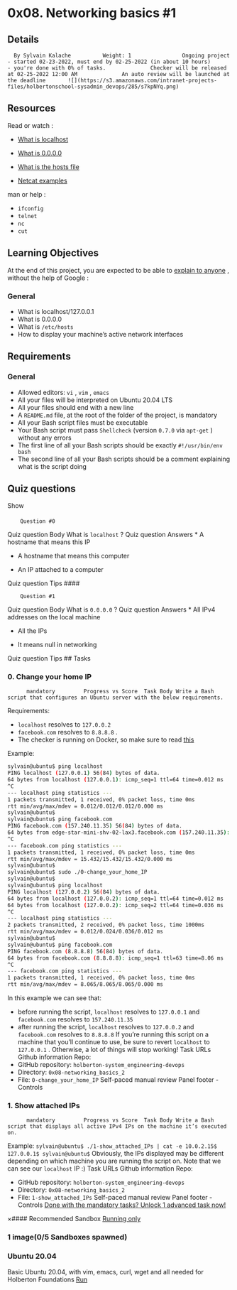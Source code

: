 # 0x08. Networking basics #1
## Details
      By Sylvain Kalache          Weight: 1                Ongoing project - started 02-23-2022, must end by 02-25-2022 (in about 10 hours)          - you're done with 0% of tasks.              Checker will be released at 02-25-2022 12:00 AM              An auto review will be launched at the deadline       ![](https://s3.amazonaws.com/intranet-projects-files/holbertonschool-sysadmin_devops/285/s7kpNYq.png) 

## Resources
Read or watch :
* [What is localhost](https://intranet.hbtn.io/rltoken/7SedZ8ILSQulYf7xzSbraQ) 

* [What is 0.0.0.0](https://intranet.hbtn.io/rltoken/n5IFAt_OWGJtGW33t7Jfag) 

* [What is the hosts file](https://intranet.hbtn.io/rltoken/21l3Uqizr3LpA1ZGrYPg3g) 

* [Netcat examples](https://intranet.hbtn.io/rltoken/uMleIIzkRoR2w8EkwItSEg) 

man or help :
*  ` ifconfig ` 
*  ` telnet ` 
*  ` nc ` 
*  ` cut ` 
## Learning Objectives
At the end of this project, you are expected to be able to  [explain to anyone](https://intranet.hbtn.io/rltoken/BxPpO9moponw8J8TjKpRlg) 
 ,  without the help of Google :
### General
* What is localhost/127.0.0.1
* What is 0.0.0.0
* What is  ` /etc/hosts ` 
* How to display your machine’s active network interfaces
## Requirements
### General
* Allowed editors:  ` vi ` ,  ` vim ` ,  ` emacs ` 
* All your files will be interpreted on Ubuntu 20.04 LTS
* All your files should end with a new line
* A  ` README.md `  file, at the root of the folder of the project, is mandatory
* All your Bash script files must be executable
* Your Bash script must pass  ` Shellcheck `  (version  ` 0.7.0 `  via  ` apt-get ` ) without any errors
* The first line of all your Bash scripts should be exactly  ` #!/usr/bin/env bash ` 
* The second line of all your Bash scripts should be a comment explaining what is the script doing
## Quiz questions
Show
#### 
        
        Question #0
    
 Quiz question Body What is   ` localhost `  ?
 Quiz question Answers * A hostname that means  this IP

* A hostname that means  this computer

* An IP attached to a computer

 Quiz question Tips #### 
        
        Question #1
    
 Quiz question Body What is   ` 0.0.0.0 `  ?
 Quiz question Answers * All IPv4 addresses on the local machine

* All the IPs

* It means null in networking

 Quiz question Tips ## Tasks
### 0. Change your home IP
          mandatory         Progress vs Score  Task Body Write a Bash script that configures an Ubuntu server with the below requirements.
Requirements:
*  ` localhost `  resolves to  ` 127.0.0.2 ` 
*  ` facebook.com `  resolves to  ` 8.8.8.8 ` .
*  The checker is running on Docker, so make sure to read [this](https://intranet.hbtn.io/rltoken/8PP1z09aHTqgTjyvET6-hg) 

Example:
```bash
sylvain@ubuntu$ ping localhost
PING localhost (127.0.0.1) 56(84) bytes of data.
64 bytes from localhost (127.0.0.1): icmp_seq=1 ttl=64 time=0.012 ms
^C
--- localhost ping statistics ---
1 packets transmitted, 1 received, 0% packet loss, time 0ms
rtt min/avg/max/mdev = 0.012/0.012/0.012/0.000 ms
sylvain@ubuntu$
sylvain@ubuntu$ ping facebook.com
PING facebook.com (157.240.11.35) 56(84) bytes of data.
64 bytes from edge-star-mini-shv-02-lax3.facebook.com (157.240.11.35): icmp_seq=1 ttl=63 time=15.4 ms
^C
--- facebook.com ping statistics ---
1 packets transmitted, 1 received, 0% packet loss, time 0ms
rtt min/avg/max/mdev = 15.432/15.432/15.432/0.000 ms
sylvain@ubuntu$
sylvain@ubuntu$ sudo ./0-change_your_home_IP
sylvain@ubuntu$
sylvain@ubuntu$ ping localhost
PING localhost (127.0.0.2) 56(84) bytes of data.
64 bytes from localhost (127.0.0.2): icmp_seq=1 ttl=64 time=0.012 ms
64 bytes from localhost (127.0.0.2): icmp_seq=2 ttl=64 time=0.036 ms
^C
--- localhost ping statistics ---
2 packets transmitted, 2 received, 0% packet loss, time 1000ms
rtt min/avg/max/mdev = 0.012/0.024/0.036/0.012 ms
sylvain@ubuntu$
sylvain@ubuntu$ ping facebook.com
PING facebook.com (8.8.8.8) 56(84) bytes of data.
64 bytes from facebook.com (8.8.8.8): icmp_seq=1 ttl=63 time=8.06 ms
^C
--- facebook.com ping statistics ---
1 packets transmitted, 1 received, 0% packet loss, time 0ms
rtt min/avg/max/mdev = 8.065/8.065/8.065/0.000 ms

```
In this example we can see that:
* before running the script,  ` localhost `  resolves to  ` 127.0.0.1 `  and  ` facebook.com `  resolves to  ` 157.240.11.35 ` 
* after running the script,   ` localhost `  resolves to  ` 127.0.0.2 `  and  ` facebook.com `  resolves to  ` 8.8.8.8 ` 
If you’re running this script on a machine that you’ll continue to use, be sure to revert   ` localhost `   to   ` 127.0.0.1 `  . Otherwise, a lot of things will stop working!
 Task URLs  Github information Repo:
* GitHub repository:  ` holberton-system_engineering-devops ` 
* Directory:  ` 0x08-networking_basics_2 ` 
* File:  ` 0-change_your_home_IP ` 
 Self-paced manual review  Panel footer - Controls 
### 1. Show attached IPs
          mandatory         Progress vs Score  Task Body Write a Bash script that displays all active IPv4 IPs on the machine it’s executed on.
Example:
 ` sylvain@ubuntu$ ./1-show_attached_IPs | cat -e
10.0.2.15$
127.0.0.1$
sylvain@ubuntu$
 ` Obviously, the IPs displayed may be different depending on which machine you are running the script on.
Note that we can see our   ` localhost `   IP :)
 Task URLs  Github information Repo:
* GitHub repository:  ` holberton-system_engineering-devops ` 
* Directory:  ` 0x08-networking_basics_2 ` 
* File:  ` 1-show_attached_IPs ` 
 Self-paced manual review  Panel footer - Controls 
[Done with the mandatory tasks? Unlock 1 advanced task now!](https://intranet.hbtn.io/projects/285/unlock_optionals) 

×#### Recommended Sandbox
[Running only]() 
### 1 image(0/5 Sandboxes spawned)
### Ubuntu 20.04
Basic Ubuntu 20.04, with vim, emacs, curl, wget and all needed for Holberton Foundations
[Run]() 
